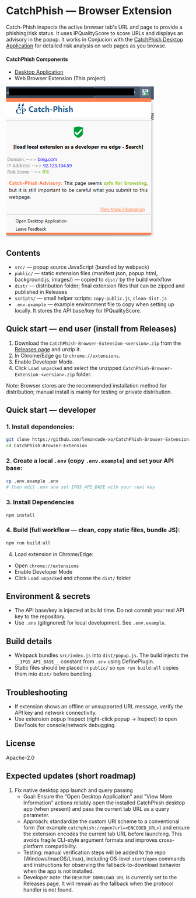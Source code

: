 # CatchPhish — Browser Extension

Catch-Phish inspects the active browser tab's URL and page to provide a phishing/risk status. It uses IPQualityScore to score URLs and displays an advisory in the popup.
It works in Conjucion with the [CatchPhish Desktop Application](https://github.com/lemoncode-xo/CatchPhish#CatchPhish) for detailed risk analysis on web pages as you browse.

#### CatchPhish Components
- [Desktop Application](https://github.com/lemoncode-xo/CatchPhish#CatchPhish)
- Web Browser Extension (This project)

![CatchPhish Extension Screenshot](docs/capture_clean.png )

## Contents
- `src/` — popup source JavaScript (bundled by webpack)
- `public/` — static extension files (manifest.json, popup.html, background.js, images/) — copied to `dist/` by the build workflow
- `dist/` — distribution folder; final extension files that can be zipped and published in Releases
- `scripts/` — small helper scripts: `copy-public.js`, `clean-dist.js`
- `.env.example` — example environment file to copy when setting up locally. It stores the API base/key for IPQualityScore.

## Quick start — end user (install from Releases)

1. Download the `CatchPhish-Browser-Extension-<version>.zip` from the [Releases page](https://github.com/lemoncode-xo/CatchPhish-Browser-Extension/releases/latest) and unzip it.
2. In Chrome/Edge go to `chrome://extensions`.
3. Enable Developer Mode.
4. Click `Load unpacked` and select the unzipped `CatchPhish-Browser-Extension-<version>.zip` folder.

Note: Browser stores are the recommended installation method for distribution; manual install is mainly for testing or private distribution.

## Quick start — developer
### 1. Install dependencies:

```bash
git clone https://github.com/lemoncode-xo/CatchPhish-Browser-Extension.git
cd CatchPhish-Browser-Extension
```

### 2. Create a local `.env` (copy `.env.example`) and set your API base:
```bash
cp .env.example .env
# then edit .env and set IPQS_API_BASE with your real key
```

### 3. Install Dependencies
```bash
npm install
```

### 4. Build (full workflow — clean, copy static files, bundle JS):

```powershell
npm run build:all
```

4. Load extension in Chrome/Edge:
- Open `chrome://extensions`
- Enable Developer Mode
- Click `Load unpacked` and choose the `dist/` folder



## Environment & secrets
- The API base/key is injected at build time. Do not commit your real API key to the repository.
- Use `.env` (gitignored) for local development. See `.env.example`.

## Build details
- Webpack bundles `src/index.js` into `dist/popup.js`. The build injects the `__IPQS_API_BASE__` constant from `.env` using DefinePlugin.
- Static files should be placed in `public/` so `npm run build:all` copies them into `dist/` before bundling.

## Troubleshooting
- If extension shows an offline or unsupported URL message, verify the API key and network connectivity.
- Use extension popup Inspect (right-click popup → Inspect) to open DevTools for console/network debugging.

## License
Apache-2.0

## Expected updates (short roadmap)
1. Fix native desktop app launch and query passing
	- Goal: Ensure the "Open Desktop Application" and "View More Information" actions reliably open the installed CatchPhish desktop app (when present) and pass the current tab URL as a query parameter.
	- Approach: standardize the custom URI scheme to a conventional form (for example `catchphish://open?url=<ENCODED_URL>`) and ensure the extension encodes the current tab URL before launching. This avoids fragile CLI-style argument formats and improves cross-platform compatibility.
	- Testing: manual verification steps will be added to the repo (Windows/macOS/Linux), including OS-level `start`/`open` commands and instructions for observing the fallback-to-download behavior when the app is not installed.
	- Developer note: the `DESKTOP_DOWNLOAD_URL` is currently set to the Releases page. It will remain as the fallback when the protocol handler is not found.

